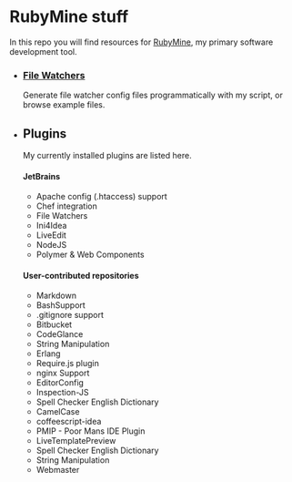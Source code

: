 # RubyMine stuff
In this repo you will find resources for [RubyMine](http://www.jetbrains.com/ruby/), my primary software development tool.

- ### [File Watchers](/file-watchers)

  Generate file watcher config files programmatically with my script, or browse example files.
  
- ## Plugins

  My currently installed plugins are listed here.
    
  #### JetBrains
  - Apache config (.htaccess) support
  - Chef integration
  - File Watchers
  - Ini4Idea
  - LiveEdit
  - NodeJS
  - Polymer & Web Components

  #### User-contributed repositories
  - Markdown
  - BashSupport
  - .gitignore support
  - Bitbucket
  - CodeGlance
  - String Manipulation
  - Erlang
  - Require.js plugin
  - nginx Support
  - EditorConfig
  - Inspection-JS
  - Spell Checker English Dictionary
  - CamelCase
  - coffeescript-idea
  - PMIP - Poor Mans IDE Plugin
  - LiveTemplatePreview
  - Spell Checker English Dictionary
  - String Manipulation
  - Webmaster
